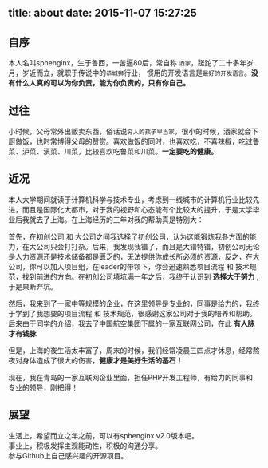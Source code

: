 title: about
date: 2015-11-07 15:27:25
---
## 自序

本人名叫sphenginx，生于鲁西，一苦逼80后，常自称 `洒家`，蹉跎了二十多年岁月，岁近而立，就职于传说中的`恭城狮`行业， 惯用的开发语言是`最好的开发语言`。**没有什么人真的可以为你负责，能为你负责的，只有你自己。**

## 过往

小时候，父母常外出贩卖东西，俗话说`穷人的孩子早当家`，很小的时候，洒家就会下厨做饭，也时常博得父母的赞赏。喜欢做饭的同时，也喜欢吃，不喜辣椒，吃过鲁菜、沪菜、滇菜、川菜，比较喜欢吃鲁菜和川菜。**一定要吃的健康。**

## 近况

本人大学期间就读于计算机科学与技术专业，考虑到一线城市的计算机行业比较先进，而且是国际化大都市，对于我的视野和心态能有个比较大的提升，于是大学毕业后我就去了上海。在上海经历的三年对我的帮助真是特别大：

首先，在初创公司 和 大公司之间我选择了初创公司，认为这能锻炼我各方面的能力，在大公司只会打打杂。后来，我发现我错了，而且是大错特错，初创公司无论是人力资源还是技术储备都是匮乏的，无法提供你成长所必须的资源，反之，在大公司，你可以加入项目组，在leader的带领下，你会迅速熟悉项目流程 和 技术规范，找到前进的方向。在初创公司填坑满一年之后，我终于认识到 **选择大于努力** , 于是果断弃坑。

然后，我来到了一家中等规模的企业，在这里领导是专业的，同事是给力的，我终于学到了我想要的项目流程 和 技术规范，很感谢这家公司对于我的培养和帮助。后来由于同学的介绍，我去了中国航空集团下属的一家互联网公司，在此 **有人脉才有钱脉**

但是，上海的夜生活太丰富了，周末的时候，我们经常凌晨三四点才休息，经常熬夜对身体造成了很大的伤害，**健康才是美好生活的基石！**

现在，我在青岛的一家互联网企业里面，担任PHP开发工程师，有给力的同事和专业的领导，刚把得！

## 展望

生活上，希望而立之年之前，可以有sphenginx v2.0版本吧。  
事业上，积极发挥主观能动性，积极的沟通分享。  
参与Github上自己感兴趣的开源项目。